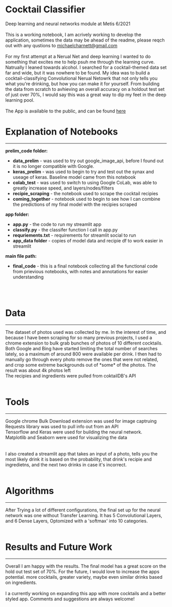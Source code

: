# Cocktail Classifier
Deep learning and neural networks module at Metis
6/2021
<br>
<br>
This is a working notebook, I am acrively working to develop the application, sometimes the data may be ahead of the readme, please reqch out with any qustions to
michaelcharnett@gmail.com
<br>
<br>
For my first attempt at a Nerual Net and deep learning I wanted to do something that excites me to help psuh me through the learning curve. Natrually I leaned towards alcohol. I searched for a cocktail-themed data set far and wide, but it was nowhere to be found. My idea was to build a cocktail-classifying Convolutional Nerual Netowrk that not only tells you what you're drinking, but how you can make it for yourself. From building the data from scratch to avhieving an overall accuracy on a holdout test set of just over 70%, I would say this was a great way to dip my feet in the deep learning pool.
<br>
<br>
The App is available to the public, and can be found [here](https://share.streamlit.io/michaelharnett/cocktail_classifier/main/app/app.py)


# Explanation of Notebooks
<hr></hr>
<b>prelim_code folder:</b>
<ul>
  <li><b>data_prelim</b> - was used to try out google_image_api, before I found out it is no longer compatible with Google.</li>
  <li><b>keras_prelim</b> - was used to begin to try and test out the synax and useage of keras. Baseline model came from this notebook</li>
  <li><b>colab_test</b> - was used to switch to using Google CoLab, was able to greatly increase speed, and layers/nodes/filters</li>
  <li><b>recipie_scraping</b> - the notebook used to scrape the cocktail recipies</li>
  <li><b>coming_together</b> - notebook used to begin to see how I can combine the predictions of my final model with the recipies scraped</li>
</ul>
<b>app folder:</b>
<ul>
  <li><b>app.py</b> - the code to run my streamlit app</li>
  <li><b>classify.py</b> - the classifer function I call in app.py</li>
  <li><b>requriements.txt</b> - requirements for streamlit social to run</li>
  <li><b>app_data folder</b> - copies of model data and recipie df to work easier in streamlit
</ul>
<b>main file path:</b>
<ul>
 <li><b>final_code</b> - this is a final notebook collecting all the functional code from prievious notebooks, with notes and annotations for easier understanding</li>
 </ul>
 
  
<br>
<br>


# Data
<hr></hr>
The dataset of photos used was collected by me. In the interest of time, and because I have been scraping for so many previous projects, I used a chrome extension to bulk grab bunches of photos of 10 different cocktails. Both Google and Bing have started limiting the total number of searches lately, so a maximum of around 800 were available per drink. I then had to manually go through every photo remove the ones that were not related, and crop some extreme backgrounds out of *some* of the photos. The result was about 4k photos left 
<br>
The recipies and ingredients were pulled from coktailDB's API

<br>
<br>


# Tools 
<hr></hr>
Google chrome Bulk Download extension was used for image captruing<br>
Requests library was used to pull info out from an API <br>
Tensorflow and Keras were used for building the neural network. <br>
Matplotlib and Seaborn were used for visualizing the data<br>
<br><br>
I also created a streamlit app that takes an input of a photo, tells you the most likely drink it is based on the probability, that drink's recipie and ingredietns,
and the next two drinks in case it's incorrect.

<br>
<br>


# Algorithms
<hr></hr>
After Trying a lot of different configurations, the final set up for the neural network was one without Transfer Learning. It has 5 Convolutional Layers, and 6 Dense Layers, Optomized with a 'softmax' into 10 categories.
<br>
<br>


# Results and Future Work
<hr></hr>
Overall I am happy with the results. The final model has a great score on the hold out test set of 70%. For the future, I would love to increase the apps potential. more cocktails, greater variety, maybe even similar drinks based on ingredients.
<br><br>
I a currently working on expanding this app with more cocktails and a better styled app. Comments and suggestions are always welcome!
